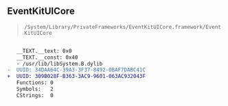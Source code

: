 ## EventKitUICore

> `/System/Library/PrivateFrameworks/EventKitUICore.framework/EventKitUICore`

```diff

   __TEXT.__text: 0x0
   __TEXT.__const: 0x40
   - /usr/lib/libSystem.B.dylib
-  UUID: 34DAA64C-39A3-3F37-8492-0BAF7DABC41C
+  UUID: 309B028F-B363-3AC9-9601-063AC932043F
   Functions: 0
   Symbols:   2
   CStrings:  0

```
